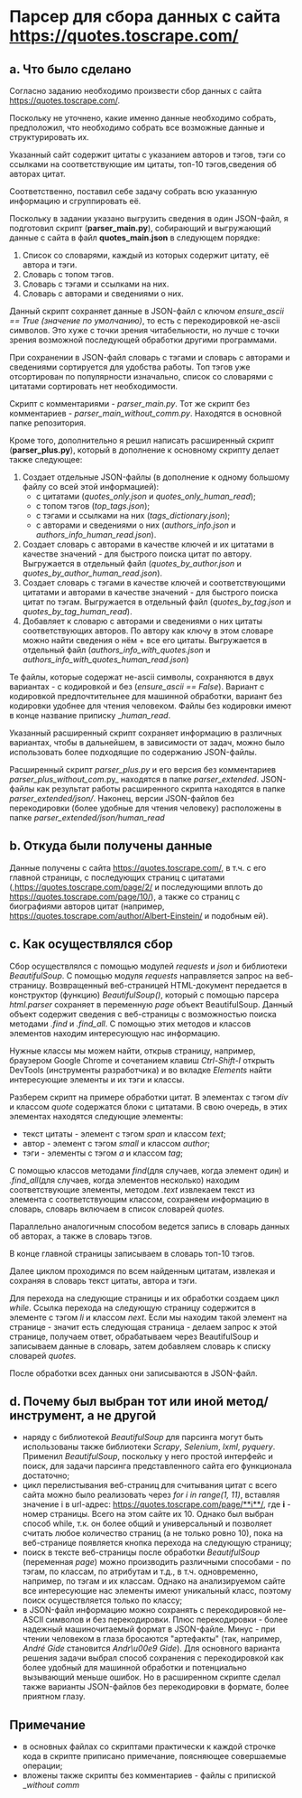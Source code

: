 # Парсер для сбора данных с сайта <https://quotes.toscrape.com/>

## a. Что было сделано

Согласно заданию необходимо произвести сбор данных с сайта <https://quotes.toscrape.com/>.

Поскольку не уточнено, какие именно данные необходимо собрать, предположил, что необходимо собрать все возможные данные и структурировать их.

Указанный сайт содержит цитаты с указанием авторов и тэгов, тэги со ссылками на соответствующие им цитаты, топ-10 тэгов,сведения об авторах цитат.

Соответственно, поставил себе задачу собрать всю указанную информацию и сгруппировать её.

Поскольку в задании указано выгрузить сведения в один JSON-файл, я подготовил скрипт (**parser_main.py**), собирающий и выгружающий данные с сайта в файл **quotes_main.json** в следующем порядке:

1. Список со словарями, каждый из которых содержит цитату, её автора и тэги.
2. Словарь с топом тэгов.
3. Словарь с тэгами и ссылками на них.
4. Словарь с авторами и сведениями о них.

Данный скрипт сохраняет данные в JSON-файл с ключом _ensure_ascii == True (значение по умолчанию)_, то есть с перекодировкой не-ascii символов. Это хуже с точки зрения читабельности, но лучше с точки зрения возможной последующей обработки другими программами.

При сохранении в JSON-файл словарь с тэгами и словарь с авторами и сведениями сортируется для удобства работы. Топ тэгов уже отсортирован по популярности изначально, список со словарями с цитатами сортировать нет необходимости.

Скрипт с комментариями - _parser_main.py_. Тот же скрипт без комментариев - _parser_main_without_comm.py_. Находятся в основной папке репозитория.

Кроме того, дополнительно я решил написать расширенный скрипт (**parser_plus.py**), который в дополнение к основному скрипту делает также следующее:

1. Создает отдельные JSON-файлы (в дополнение к одному большому файлу со всей этой информацией):
   - с цитатами (_quotes_only.json_ и _quotes_only_human_read_);
   - с топом тэгов (_top_tags.json_);
   - с тэгами и ссылками на них (_tags_dictionary.json_);
   - с авторами и сведениями о них (_authors_info.json_ и _authors_info_human_read.json_).
2. Создает словарь с авторами в качестве ключей и их цитатами в качестве значений - для быстрого поиска цитат по автору. Выгружается в отдельный файл (_quotes_by_author.json_ и _quotes_by_author_human_read.json_).
3. Создает словарь с тэгами в качестве ключей и соответствующими цитатами и авторами в качестве значений - для быстрого поиска цитат по тэгам. Выгружается в отдельный файл (_quotes_by_tag.json_ и _quotes_by_tag_human_read_).
4. Добавляет к словарю с авторами и сведениями о них цитаты соответствующих авторов. По автору как ключу в этом словаре можно найти сведения о нём + все его цитаты. Выгружается в отдельный файл (_authors_info_with_quotes.json_ и _authors_info_with_quotes_human_read.json_)

Те файлы, которые содержат не-ascii символы, сохраняются в двух вариантах - с кодировкой и без (_ensure_ascii == False_). Вариант с кодировкой предпочтительнее для машинной обработки, вариант без кодировки удобнее для чтения человеком. Файлы без кодировки имеют в конце название приписку \__human_read_.

Указанный расширенный скрипт сохраняет информацию в различных вариантах, чтобы в дальнейшем, в зависимости от задач, можно было использовать более подходящие по содержанию JSON-файлы.

Расширенный скрипт _parser_plus.py_ и его версия без комментариев _parser_plus_without_com_.py_ находятся в папке _parser_extended_. JSON-файлы как результат работы расширенного скрипта находятся в папке _parser_extended/json/_. Наконец, версии JSON-файлов без перекодировки (более удобные для чтения человеку) расположены в папке _parser_extended/json/human_read_

## b. Откуда были получены данные

Данные получены с сайта <https://quotes.toscrape.com/>, в т.ч. с его главной страницы, с последующих страниц с цитатами (,<https://quotes.toscrape.com/page/2/> и последующими вплоть до <https://quotes.toscrape.com/page/10/>), а также со страниц с биографиями авторов цитат (например, <https://quotes.toscrape.com/author/Albert-Einstein/> и подобным ей).

## c. Как осуществлялся сбор

Сбор осуществлялся с помощью модулей _requests_ и _json_ и библиотеки _BeautifulSoup_. С помощью модуля _requests_ направляется запрос на веб-страницу. Возвращенный веб-страницей HTML-документ передается в конструктор (функцию) _BeautifulSoup()_, который с помощью парсера _html.parser_ сохраняет в переменную _page_ объект BeautifulSoup. Данный объект содержит сведения с веб-страницы с возможностью поиска методами _.find_ и _.find_all_.
С помощью этих методов и классов элементов находим интересующую нас информацию.

Нужные классы мы можем найти, открыв страницу, например, браузером Google Chrome и сочетанием клавиш _Ctrl-Shift-I_ открыть DevTools (инструменты разработчика) и во вкладке _Elements_ найти интересующие элементы и их тэги и классы.

Разберем скрипт на примере обработки цитат. В элементах с тэгом _div_ и классом _quote_ содержатся блоки с цитатами. В свою очередь, в этих элементах находятся следующие элементы:

- текст цитаты - элемент с тэгом _span_ и классом _text_;
- автор - элемент с тэгом _small_ и классом _author_;
- тэги - элементы с тэгом _a_ и классом _tag_;

С помощью классов методами _find_(для случаев, когда элемент один) и _.find_all_(для случаев, когда элементов несколько) находим соответствующие элементы, методом _.text_ извлекаем текст из элемента с соответствующим классом, сохраняем информацию в словарь, словарь включаем в список словарей _quotes._

Параллельно аналогичным способом ведется запись в словарь данных об авторах, а также в словарь тэгов.

В конце главной страницы записываем в словарь топ-10 тэгов.

Далее циклом проходимся по всем найденным цитатам, извлекая и сохраняя в словарь текст цитаты, автора и тэги.

Для перехода на следующие страницы и их обработки создаем цикл _while_. Ссылка перехода на следующую страницу содержится в элементе с тэгом _li_ и классом _next_. Если мы находим такой элемент на странице - значит есть следующая страница - делаем запрос к этой странице, получаем ответ, обрабатываем через BeautifulSoup и записываем данные в словарь, затем добавляем словарь к списку словарей _quotes._

После обработки всех данных они записываются в JSON-файл.

## d. Почему был выбран тот или иной метод/инструмент, а не другой

- наряду с библиотекой _BeautifulSoup_ для парсинга могут быть использованы также библиотеки _Scrapy_, _Selenium_, _lxml_, _pyquery_. Применил _BeautifulSoup_, поскольку у него простой интерфейс и поиск, для задачи парсинга представленного сайта его функционала достаточно;
- цикл перелистывания веб-страниц для считывания цитат с всего сайта можно было реализовать через _for i in range(1, 11)_, вставляя значение i в url-адрес: https://quotes.toscrape.com/page/**i**/, где **i** - номер страницы. Всего на этом сайте их 10. Однако был выбран способ while, т.к. он более общий и универсальный и позволяет считать любое количество страниц (а не только ровно 10), пока на веб-странице появляется кнопка перехода на следующую страницу;
- поиск в тексте веб-страницы после обработки _BeautifulSoup_ (переменная _page_) можно производить различными способами - по тэгам, по классам, по атрибутам и т.д., в т.ч. одновременно, например, по тэгам и их классам. Однако на анализируемом сайте все интересующие нас элементы имеют уникальный класс, поэтому поиск осуществляется только по классу;
- в JSON-файл информацию можно сохранять с перекодировкой не-ASCII символов и без перекодировки. Плюс перекодировки - более надежный машиночитаемый формат в JSON-файле. Минус - при чтении человеком в глаза бросаются "артефакты" (так, например, _André Gide_ становится _Andr\u00e9 Gide_). Для основного варианта решения задачи выбрал способ сохранения с перекодировкой как более удобный для машинной обработки и потенциально вызывающий меньше ошибок. Но в расширенном скрипте сделал также варианты JSON-файлов без перекодировки в формате, более приятном глазу.

## Примечание

- в основных файлах со скриптами практически к каждой строчке кода в скрипте приписано примечание, поясняющее совершаемые операции;
- вложены также скрипты без комментариев - файлы с припиской \__without comm_
